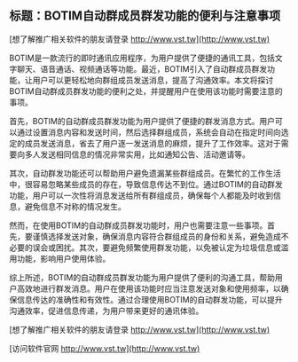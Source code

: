 ## **标题：BOTIM自动群成员群发功能的便利与注意事项**

[想了解推广相关软件的朋友请登录 http://www.vst.tw](http://www.vst.tw)

BOTIM是一款流行的即时通讯应用程序，为用户提供了便捷的通讯工具，包括文字聊天、语音通话、视频通话等功能。最近，BOTIM引入了自动群成员群发功能，让用户可以更轻松地向群组成员发送消息，提高了沟通效率。本文将探讨BOTIM自动群成员群发功能的便利之处，并提醒用户在使用该功能时需要注意的事项。

首先，BOTIM的自动群成员群发功能为用户提供了便捷的群发消息方式。用户可以通过设置消息内容和发送时间，然后选择群组成员，系统会自动在指定时间向选定的成员发送消息，省去了用户逐一发送消息的麻烦，提升了工作效率。这对于需要向多人发送相同信息的情况非常实用，比如通知公告、活动邀请等。

其次，自动群发功能还可以帮助用户避免遗漏某些群组成员。在繁忙的工作生活中，很容易忽略某些成员的存在，导致信息传达不到位。通过BOTIM的自动群发功能，用户可以一次性将消息发送给所有群组成员，确保每个人都能及时收到信息，避免信息不对称的情况发生。

然而，在使用BOTIM的自动群成员群发功能时，用户也需要注意一些事项。首先，要谨慎选择发送对象，确保消息内容符合群组成员的身份和关系，避免造成不必要的误会或困扰。其次，要避免频繁使用群发功能，以免被认定为垃圾信息或滥用功能，影响用户使用体验。

综上所述，BOTIM的自动群成员群发功能为用户提供了便利的沟通工具，帮助用户高效地进行群发消息。用户在使用该功能时应当注意发送对象和使用频率，以确保信息传达的准确性和有效性。通过合理使用BOTIM的自动群发功能，可以提升沟通效率，促进信息传递，为用户带来更好的通讯体验。

[想了解推广相关软件的朋友请登录 http://www.vst.tw](http://www.vst.tw)


[访问软件官网 http://www.vst.tw](http://www.vst.tw)
